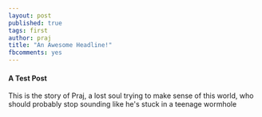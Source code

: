 ```yaml
---
layout: post
published: true
tags: first
author: praj
title: "An Awesome Headline!"
fbcomments: yes
---
```




#### A Test Post

This is the story of Praj, a lost soul trying to make sense of this world, who should probably stop sounding like he's stuck in a teenage wormhole
